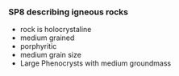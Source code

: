 ### SP8 describing igneous rocks
- rock is holocrystaline
- medium grained
- porphyritic
- medium grain size
- Large Phenocrysts with medium groundmass